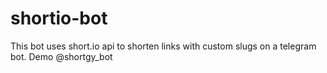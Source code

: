 # shortio-bot
This bot uses short.io api to shorten links with custom slugs on a telegram bot. Demo @shortgy_bot
